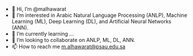 - 👋 Hi, I’m @malhawarat
- 👀 I’m interested in Arabic Natural Language Processing (ANLP), Machine Learning (ML), Deep Learning (DL), and Artificial Neural Networks (ANN).
- 🌱 I’m currently learning ...
- 💞️ I’m looking to collaborate on ANLP, ML, DL, ANN.
- 📫 How to reach me m.alhawarat@psau.edu.sa

<!---
malhawarat/malhawarat is a ✨ special ✨ repository because its `README.md` (this file) appears on your GitHub profile.
You can click the Preview link to take a look at your changes.
--->
